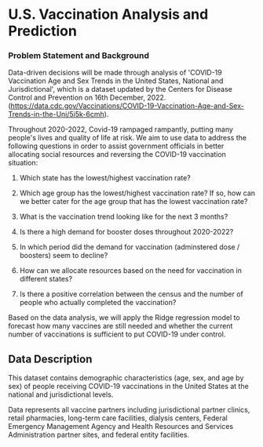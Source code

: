 # U.S. Vaccination Analysis and Prediction

### Problem Statement and Background

Data-driven decisions will be made through analysis of 'COVID-19 Vaccination Age and Sex Trends in the United States, National and Jurisdictional', which is a dataset updated by the Centers for Disease Control and Prevention on 16th December, 2022. (https://data.cdc.gov/Vaccinations/COVID-19-Vaccination-Age-and-Sex-Trends-in-the-Uni/5i5k-6cmh). 

Throughout 2020-2022, Covid-19 rampaged rampantly, putting many people's lives and quality of life at risk. We aim to use data to address the following questions in order to assist government officials in better allocating social resources and reversing the COVID-19 vaccination situation:

1. Which state has the lowest/highest vaccination rate? 

2. Which age group has the lowest/highest vaccination rate? If so, how can we better cater for the age group that has the lowest vaccination rate?

3. What is the vaccination trend looking like for the next 3 months?

4. Is there a high demand for booster doses throughout 2020-2022?

5. In which period did the demand for vaccination (adminstered dose / boosters) seem to decline?

6. How can we allocate resources based on the need for vaccination in different states? 

7. Is there a positive correlation between the census and the number of people who actually completed the vaccination? 


Based on the data analysis, we will apply the Ridge regression model to forecast how many vaccines are still needed and whether the current number of vaccinations is sufficient to put COVID-19 under control.

##  Data Description

This dataset contains demographic characteristics (age, sex, and age by sex) of people receiving COVID-19 vaccinations in the United States at the national and jurisdictional levels.

Data represents all vaccine partners including jurisdictional partner clinics, retail pharmacies, long-term care facilities, dialysis centers, Federal Emergency Management Agency and Health Resources and Services Administration partner sites, and federal entity facilities. 
